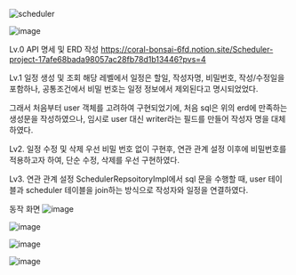 ![scheduler](https://github.com/user-attachments/assets/130b28e8-43c3-49c1-ae8f-5c42acde64a9)

![image](https://github.com/user-attachments/assets/5c97c8ea-32cc-4f53-adce-83b188ac1f3b)

Lv.0 API 명세 및 ERD 작성
https://coral-bonsai-6fd.notion.site/Scheduler-project-17afe68bada98057ac28fb78d1b13446?pvs=4

Lv.1 일정 생성 및 조회
해당 레벨에서 일정은 할일, 작성자명, 비밀번호, 작성/수정일을 포함하나, 공통조건에서 비밀 번호는 일정 정보에서 제외된다고 명시되었었다.

그래서 처음부터 user 객체를 고려하여 구현되었기에, 처음 sql은 위의 erd에 만족하는 생성문을 작성하였으나, 임시로 user 대신 writer라는 필드를 만들어 작성자 명을 대체하였다.

Lv2. 일정 수정 및 삭제
우선 비밀 번호 없이 구현후, 연관 관계 설정 이후에 비밀번호를 적용하고자 하여, 단순 수정, 삭제를 우선 구현하였다.

Lv3. 연관 관계 설정
SchedulerRepsoitoryImpl에서 sql 문을 수행할 때, user 테이블과 scheduler 테이블을 join하는 방식으로 작성자와 일정을 연결하였다.


동작 화면
![image](https://github.com/user-attachments/assets/ca8ecae2-4467-4a53-8766-8ff4ff06b3ab)

![image](https://github.com/user-attachments/assets/609e2ec9-d293-41be-8caf-7fa4a2e35d81)

![image](https://github.com/user-attachments/assets/5d3c20be-9611-4afb-b5a3-86adfde96bcd)

![image](https://github.com/user-attachments/assets/ef8554ab-407a-468b-ad86-245104c31d10)
